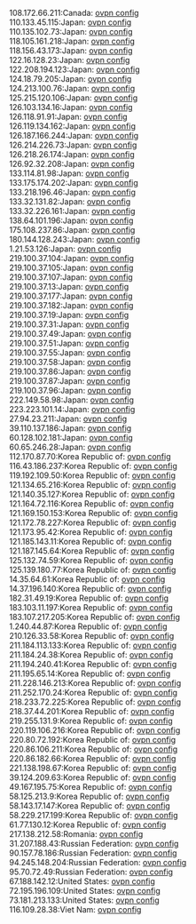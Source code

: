108.172.66.211:Canada: [ovpn config](vpn/108_172_66_211.ovpn)  
110.133.45.115:Japan: [ovpn config](vpn/110_133_45_115.ovpn)  
110.135.102.73:Japan: [ovpn config](vpn/110_135_102_73.ovpn)  
118.105.161.218:Japan: [ovpn config](vpn/118_105_161_218.ovpn)  
118.156.43.173:Japan: [ovpn config](vpn/118_156_43_173.ovpn)  
122.16.128.23:Japan: [ovpn config](vpn/122_16_128_23.ovpn)  
122.208.194.123:Japan: [ovpn config](vpn/122_208_194_123.ovpn)  
124.18.79.205:Japan: [ovpn config](vpn/124_18_79_205.ovpn)  
124.213.100.76:Japan: [ovpn config](vpn/124_213_100_76.ovpn)  
125.215.120.106:Japan: [ovpn config](vpn/125_215_120_106.ovpn)  
126.103.134.16:Japan: [ovpn config](vpn/126_103_134_16.ovpn)  
126.118.91.91:Japan: [ovpn config](vpn/126_118_91_91.ovpn)  
126.119.134.162:Japan: [ovpn config](vpn/126_119_134_162.ovpn)  
126.187.166.244:Japan: [ovpn config](vpn/126_187_166_244.ovpn)  
126.214.226.73:Japan: [ovpn config](vpn/126_214_226_73.ovpn)  
126.218.26.174:Japan: [ovpn config](vpn/126_218_26_174.ovpn)  
126.92.32.208:Japan: [ovpn config](vpn/126_92_32_208.ovpn)  
133.114.81.98:Japan: [ovpn config](vpn/133_114_81_98.ovpn)  
133.175.174.202:Japan: [ovpn config](vpn/133_175_174_202.ovpn)  
133.218.196.46:Japan: [ovpn config](vpn/133_218_196_46.ovpn)  
133.32.131.82:Japan: [ovpn config](vpn/133_32_131_82.ovpn)  
133.32.226.161:Japan: [ovpn config](vpn/133_32_226_161.ovpn)  
138.64.101.196:Japan: [ovpn config](vpn/138_64_101_196.ovpn)  
175.108.237.86:Japan: [ovpn config](vpn/175_108_237_86.ovpn)  
180.144.128.243:Japan: [ovpn config](vpn/180_144_128_243.ovpn)  
1.21.53.126:Japan: [ovpn config](vpn/1_21_53_126.ovpn)  
219.100.37.104:Japan: [ovpn config](vpn/219_100_37_104.ovpn)  
219.100.37.105:Japan: [ovpn config](vpn/219_100_37_105.ovpn)  
219.100.37.107:Japan: [ovpn config](vpn/219_100_37_107.ovpn)  
219.100.37.13:Japan: [ovpn config](vpn/219_100_37_13.ovpn)  
219.100.37.177:Japan: [ovpn config](vpn/219_100_37_177.ovpn)  
219.100.37.182:Japan: [ovpn config](vpn/219_100_37_182.ovpn)  
219.100.37.19:Japan: [ovpn config](vpn/219_100_37_19.ovpn)  
219.100.37.31:Japan: [ovpn config](vpn/219_100_37_31.ovpn)  
219.100.37.49:Japan: [ovpn config](vpn/219_100_37_49.ovpn)  
219.100.37.51:Japan: [ovpn config](vpn/219_100_37_51.ovpn)  
219.100.37.55:Japan: [ovpn config](vpn/219_100_37_55.ovpn)  
219.100.37.58:Japan: [ovpn config](vpn/219_100_37_58.ovpn)  
219.100.37.86:Japan: [ovpn config](vpn/219_100_37_86.ovpn)  
219.100.37.87:Japan: [ovpn config](vpn/219_100_37_87.ovpn)  
219.100.37.96:Japan: [ovpn config](vpn/219_100_37_96.ovpn)  
222.149.58.98:Japan: [ovpn config](vpn/222_149_58_98.ovpn)  
223.223.101.14:Japan: [ovpn config](vpn/223_223_101_14.ovpn)  
27.94.23.211:Japan: [ovpn config](vpn/27_94_23_211.ovpn)  
39.110.137.186:Japan: [ovpn config](vpn/39_110_137_186.ovpn)  
60.128.102.181:Japan: [ovpn config](vpn/60_128_102_181.ovpn)  
60.65.246.28:Japan: [ovpn config](vpn/60_65_246_28.ovpn)  
112.170.87.70:Korea Republic of: [ovpn config](vpn/112_170_87_70.ovpn)  
116.43.186.237:Korea Republic of: [ovpn config](vpn/116_43_186_237.ovpn)  
119.192.109.50:Korea Republic of: [ovpn config](vpn/119_192_109_50.ovpn)  
121.134.65.216:Korea Republic of: [ovpn config](vpn/121_134_65_216.ovpn)  
121.140.35.127:Korea Republic of: [ovpn config](vpn/121_140_35_127.ovpn)  
121.164.72.116:Korea Republic of: [ovpn config](vpn/121_164_72_116.ovpn)  
121.169.150.153:Korea Republic of: [ovpn config](vpn/121_169_150_153.ovpn)  
121.172.78.227:Korea Republic of: [ovpn config](vpn/121_172_78_227.ovpn)  
121.173.95.42:Korea Republic of: [ovpn config](vpn/121_173_95_42.ovpn)  
121.185.143.11:Korea Republic of: [ovpn config](vpn/121_185_143_11.ovpn)  
121.187.145.64:Korea Republic of: [ovpn config](vpn/121_187_145_64.ovpn)  
125.132.74.59:Korea Republic of: [ovpn config](vpn/125_132_74_59.ovpn)  
125.139.180.77:Korea Republic of: [ovpn config](vpn/125_139_180_77.ovpn)  
14.35.64.61:Korea Republic of: [ovpn config](vpn/14_35_64_61.ovpn)  
14.37.196.140:Korea Republic of: [ovpn config](vpn/14_37_196_140.ovpn)  
182.31.49.19:Korea Republic of: [ovpn config](vpn/182_31_49_19.ovpn)  
183.103.11.197:Korea Republic of: [ovpn config](vpn/183_103_11_197.ovpn)  
183.107.217.205:Korea Republic of: [ovpn config](vpn/183_107_217_205.ovpn)  
1.240.44.87:Korea Republic of: [ovpn config](vpn/1_240_44_87.ovpn)  
210.126.33.58:Korea Republic of: [ovpn config](vpn/210_126_33_58.ovpn)  
211.184.113.133:Korea Republic of: [ovpn config](vpn/211_184_113_133.ovpn)  
211.184.24.38:Korea Republic of: [ovpn config](vpn/211_184_24_38.ovpn)  
211.194.240.41:Korea Republic of: [ovpn config](vpn/211_194_240_41.ovpn)  
211.195.65.14:Korea Republic of: [ovpn config](vpn/211_195_65_14.ovpn)  
211.228.146.213:Korea Republic of: [ovpn config](vpn/211_228_146_213.ovpn)  
211.252.170.24:Korea Republic of: [ovpn config](vpn/211_252_170_24.ovpn)  
218.233.72.225:Korea Republic of: [ovpn config](vpn/218_233_72_225.ovpn)  
218.37.44.201:Korea Republic of: [ovpn config](vpn/218_37_44_201.ovpn)  
219.255.131.9:Korea Republic of: [ovpn config](vpn/219_255_131_9.ovpn)  
220.119.106.216:Korea Republic of: [ovpn config](vpn/220_119_106_216.ovpn)  
220.80.72.192:Korea Republic of: [ovpn config](vpn/220_80_72_192.ovpn)  
220.86.106.211:Korea Republic of: [ovpn config](vpn/220_86_106_211.ovpn)  
220.86.182.66:Korea Republic of: [ovpn config](vpn/220_86_182_66.ovpn)  
221.138.198.67:Korea Republic of: [ovpn config](vpn/221_138_198_67.ovpn)  
39.124.209.63:Korea Republic of: [ovpn config](vpn/39_124_209_63.ovpn)  
49.167.195.75:Korea Republic of: [ovpn config](vpn/49_167_195_75.ovpn)  
58.125.213.9:Korea Republic of: [ovpn config](vpn/58_125_213_9.ovpn)  
58.143.17.147:Korea Republic of: [ovpn config](vpn/58_143_17_147.ovpn)  
58.229.217.199:Korea Republic of: [ovpn config](vpn/58_229_217_199.ovpn)  
61.77.130.12:Korea Republic of: [ovpn config](vpn/61_77_130_12.ovpn)  
217.138.212.58:Romania: [ovpn config](vpn/217_138_212_58.ovpn)  
31.207.188.43:Russian Federation: [ovpn config](vpn/31_207_188_43.ovpn)  
90.157.78.186:Russian Federation: [ovpn config](vpn/90_157_78_186.ovpn)  
94.245.148.204:Russian Federation: [ovpn config](vpn/94_245_148_204.ovpn)  
95.70.72.49:Russian Federation: [ovpn config](vpn/95_70_72_49.ovpn)  
67.188.142.12:United States: [ovpn config](vpn/67_188_142_12.ovpn)  
72.195.196.109:United States: [ovpn config](vpn/72_195_196_109.ovpn)  
73.181.213.133:United States: [ovpn config](vpn/73_181_213_133.ovpn)  
116.109.28.38:Viet Nam: [ovpn config](vpn/116_109_28_38.ovpn)  
